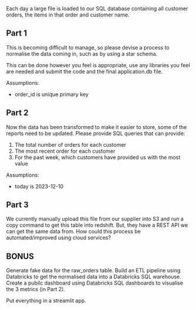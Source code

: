 
Each day a large file is loaded to our SQL database containing all customer orders, the items in that order and customer name.

## Part 1

This is becoming difficult to manage, so please devise a process to normalise the data coming in, such as by using a star schema.

This can be done however you feel is appropriate, use any libraries you feel are needed and submit the code and the final application.db file.

Assumptions:

- order_id is unique primary key


## Part 2

Now the data has been transformed to make it easier to store, some of the reports need to be updated. Please provide SQL queries that can provide:

1) The total number of orders for each customer
2) The most recent order for each customer
3) For the past week, which customers have provided us with the most value


Assumptions:

- today is 2023-12-10

## Part 3

We currently manually upload this file from our supplier into S3 and run a copy command to get this table into redshift. But, they have a REST API we can get the same data from. How could this process be automated/improved using cloud services?

## BONUS

Generate fake data for the raw_orders table. Build an ETL pipeline using Databricks to get the normalised data into a Databricks SQL warehouse. Create a pubilc dashboard using Databricks SQL dashboards to visualise the 3 metrics (in Part 2).

Put everything in a streamlit app.